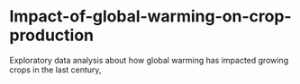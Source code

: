 # Impact-of-global-warming-on-crop-production

Exploratory data analysis about how global warming has impacted growing crops in the last century,
